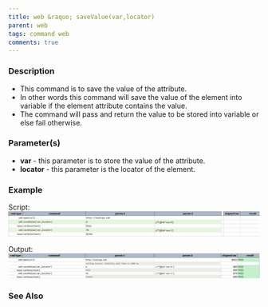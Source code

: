```yaml
---
title: web &raquo; saveValue(var,locator)
parent: web
tags: command web
comments: true
---
```


### Description

- This command is to save the value of the attribute.
- In other words this command will save the value of the element into variable if the element attribute contains the value.
- The command will pass and return the value to be stored into variable or else fail otherwise.

### Parameter(s)

- **var** - this parameter is to store the value of the attribute.
- **locator** - this parameter is the locator of the element.

### Example

Script:<br/>
![](image/saveValue_01.png)

Output:<br/>
![](image/saveValue_02.png)

### See Also
